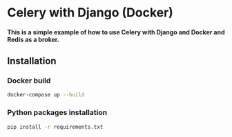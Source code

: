 # Celery with Django (Docker)
#### This is a simple example of how to use Celery with Django and Docker and Redis as a broker.

## Installation

### Docker build

```bash
docker-compose up --build
```

### Python packages installation
```bash
pip install -r requirements.txt
```
